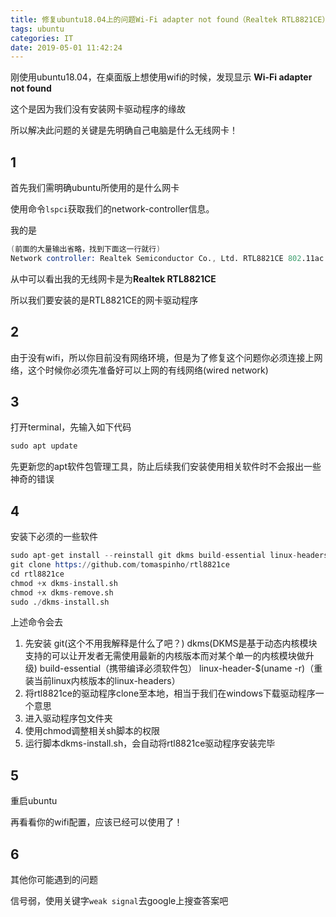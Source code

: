 ```yaml
---
title: 修复ubuntu18.04上的问题Wi-Fi adapter not found（Realtek RTL8821CE）
tags: ubuntu
categories: IT
date: 2019-05-01 11:42:24
---
```


刚使用ubuntu18.04，在桌面版上想使用wifi的时候，发现显示
**Wi-Fi adapter not found**

这个是因为我们没有安装网卡驱动程序的缘故

所以解决此问题的关键是先明确自己电脑是什么无线网卡！

## 1

首先我们需明确ubuntu所使用的是什么网卡

使用命令`lspci`获取我们的network-controller信息。

我的是
```s
(前面的大量输出省略，找到下面这一行就行)
Network controller: Realtek Semiconductor Co., Ltd. RTL8821CE 802.11ac PCIe Wireless Network Adapter
```

从中可以看出我的无线网卡是为**Realtek RTL8821CE**

所以我们要安装的是RTL8821CE的网卡驱动程序

## 2

由于没有wifi，所以你目前没有网络环境，但是为了修复这个问题你必须连接上网络，这个时候你必须先准备好可以上网的有线网络(wired network)

## 3

打开terminal，先输入如下代码

```s
sudo apt update
```

先更新您的apt软件包管理工具，防止后续我们安装使用相关软件时不会报出一些神奇的错误

## 4

安装下必须的一些软件
```s
sudo apt-get install --reinstall git dkms build-essential linux-headers-$(uname -r)
git clone https://github.com/tomaspinho/rtl8821ce
cd rtl8821ce
chmod +x dkms-install.sh
chmod +x dkms-remove.sh
sudo ./dkms-install.sh
```
上述命令会去
1. 先安装
    git(这个不用我解释是什么了吧？) 
    dkms(DKMS是基于动态内核模块支持的可以让开发者无需使用最新的内核版本而对某个单一的内核模块做升级) 
    build-essential（携带编译必须软件包） 
    linux-header-$(uname -r)（重装当前linux内核版本的linux-headers）
2. 将rtl8821ce的驱动程序clone至本地，相当于我们在windows下载驱动程序一个意思
3. 进入驱动程序包文件夹
4. 使用chmod调整相关sh脚本的权限
5. 运行脚本dkms-install.sh，会自动将rtl8821ce驱动程序安装完毕

## 5

重启ubuntu

再看看你的wifi配置，应该已经可以使用了！

## 6
其他你可能遇到的问题

信号弱，使用关键字`weak signal`去google上搜查答案吧


